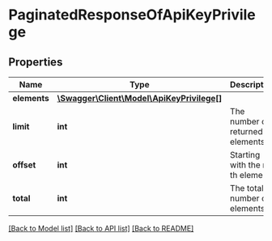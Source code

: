 # PaginatedResponseOfApiKeyPrivilege

## Properties
Name | Type | Description | Notes
------------ | ------------- | ------------- | -------------
**elements** | [**\Swagger\Client\Model\ApiKeyPrivilege[]**](ApiKeyPrivilege.md) |  | 
**limit** | **int** | The number of returned elements | 
**offset** | **int** | Starting with the n-th element | 
**total** | **int** | The total number of elements | [optional] 

[[Back to Model list]](../README.md#documentation-for-models) [[Back to API list]](../README.md#documentation-for-api-endpoints) [[Back to README]](../README.md)


